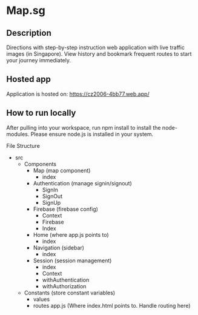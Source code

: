 # Map.sg

## Description

Directions with step-by-step instruction web application with live traffic images (in Singapore). View history and bookmark frequent routes to start your journey immediately.

## Hosted app

Application is hosted on: https://cz2006-4bb77.web.app/

## How to run locally

After pulling into your workspace, run npm install to install the node-modules. Please ensure node.js is installed in your system.

File Structure
- src
  - Components
    - Map (map component)
      - index
    - Authentication (manage signin/signout)
      - SignIn
      - SignOut
      - SignUp
    - Firebase (firebase config)
      - Context
      - Firebase
      - Index
    - Home (where app.js points to)
      - index
    - Navigation (sidebar)
      - index
    - Session (session management)
      - index
      - Context
      - withAuthentication
      - withAuthorization
  - Constants (store constant variables)
      - values 
      - routes 
app.js (Where index.html points to. Handle routing here)
